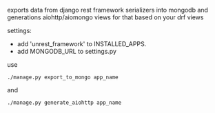 exports data from django rest framework serializers into mongodb and generations aiohttp/aiomongo views for that based on your drf views

settings:

- add 'unrest_framework' to INSTALLED_APPS.
- add MONGODB_URL to settings.py

use

```./manage.py export_to_mongo app_name```

and

```./manage.py generate_aiohttp app_name```